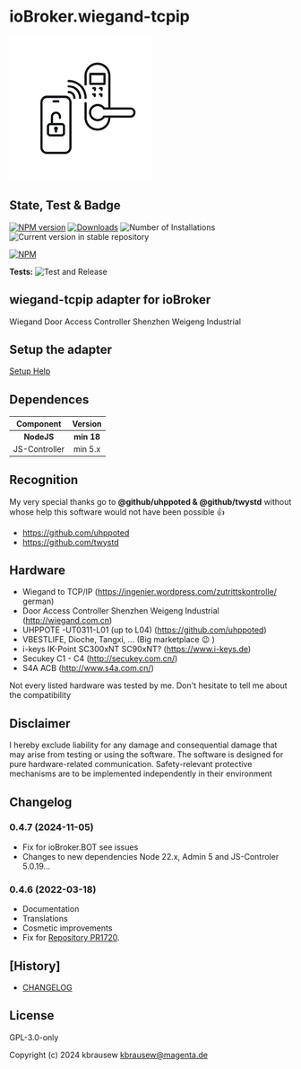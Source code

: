 # ioBroker.wiegand-tcpip
![Logo](admin/wiegand-tcpip.png)

## State, Test & Badge
[![NPM version](https://img.shields.io/npm/v/iobroker.wiegand-tcpip.svg)](https://www.npmjs.com/package/iobroker.wiegand-tcpip)
[![Downloads](https://img.shields.io/npm/dm/iobroker.wiegand-tcpip.svg)](https://www.npmjs.com/package/iobroker.wiegand-tcpip)
![Number of Installations](https://iobroker.live/badges/wiegand-tcpip-installed.svg)
![Current version in stable repository](https://iobroker.live/badges/wiegand-tcpip-stable.svg)
<!-- [![Dependency Status](https://img.shields.io/david/kbrausew/iobroker.wiegand-tcpip.svg)](https://david-dm.org/kbrausew/iobroker.wiegand-tcpip) -->

[![NPM](https://nodei.co/npm/iobroker.wiegand-tcpip.png?downloads=true)](https://nodei.co/npm/iobroker.wiegand-tcpip/)

**Tests:** ![Test and Release](https://github.com/kbrausew/ioBroker.wiegand-tcpip/workflows/Test%20and%20Release/badge.svg)

## **wiegand-tcpip** adapter for ioBroker
Wiegand Door Access Controller Shenzhen Weigeng Industrial

## Setup the adapter
[Setup Help](docs/setup.md)

## **Dependences**
| Component | Version |
| :---: | :---: |
| **NodeJS** | **min 18** |
| JS-Controller | min 5.x |

## **Recognition**
My very special thanks go to **@github/uhppoted & @github/twystd** without whose help this software would not have been possible :+1:
* https://github.com/uhppoted
* https://github.com/twystd

## **Hardware**
* Wiegand to TCP/IP (https://ingenier.wordpress.com/zutrittskontrolle/  german)
* Door Access Controller Shenzhen Weigeng Industrial (http://wiegand.com.cn)
* UHPPOTE -UT0311-L01 (up to L04) (https://github.com/uhppoted)
* VBESTLIFE, Dioche, Tangxi, ... (Big marketplace :wink: )
* i-keys IK-Point SC300xNT SC90xNT? (https://www.i-keys.de)
* Secukey C1 - C4 (http://secukey.com.cn/)
* S4A ACB (http://www.s4a.com.cn/)

Not every listed hardware was tested by me. Don't hesitate to tell me about the compatibility

## **Disclaimer**
I hereby exclude liability for any damage and consequential damage that may arise from testing or using the software.
The software is designed for pure hardware-related communication.
Safety-relevant protective mechanisms are to be implemented independently in their environment

## Changelog
### 0.4.7 (2024-11-05)
* Fix for ioBroker.BOT see issues
* Changes to new dependencies Node 22.x, Admin 5 and JS-Controler 5.0.19...

### 0.4.6 (2022-03-18)
* Documentation
* Translations
* Cosmetic improvements
* Fix for [Repository PR1720](https://github.com/ioBroker/ioBroker.repositories/pull/1720).

## [History]
* [CHANGELOG](CHANGELOG.md)

## License
GPL-3.0-only

Copyright (c) 2024 kbrausew <kbrausew@magenta.de>